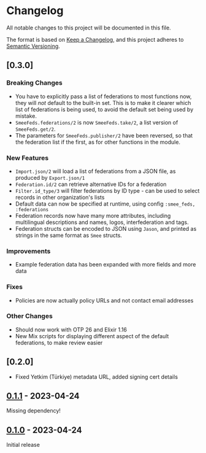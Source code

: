 # Changelog
All notable changes to this project will be documented in this file.

The format is based on [Keep a Changelog](https://keepachangelog.com/en/1.0.0/),
and this project adheres to [Semantic Versioning](https://semver.org/spec/v2.0.0.html).

## [0.3.0] 

### Breaking Changes
- You have to explicitly pass a list of federations to most functions now, they will *not* default to the built-in set.
  This is to make it clearer which list of federations is being used, to avoid the default set being used by mistake.
- `SmeeFeds.federations/2` is now `SmeeFeds.take/2`, a list version of `SmeeFeds.get/2`.
- The parameters for `SmeeFeds.publisher/2` have been reversed, so that the federation list if the first, as for other
  functions in the module.

### New Features
- `Import.json/2` will load a list of federations from a JSON file, as produced by `Export.json/1`
- `Federation.id/2` can retrieve alternative IDs for a federation
- `Filter.id_type/3` will filter federations by ID type - can be used to select records in other organization's lists
- Default data can now be specified at runtime, using config `:smee_feds, :federations`
- Federation records now have many more attributes, including multilingual descriptions and names, logos, interfederation
  and tags.
- Federation structs can be encoded to JSON using `Jason`, and printed as strings in the same format as `Smee`
  structs.

### Improvements
- Example federation data has been expanded with more fields and more data

### Fixes
- Policies are now actually policy URLs and not contact email addresses

### Other Changes
- Should now work with OTP 26 and Elixir 1.16
- New Mix scripts for displaying different aspect of the default federations, to make review easier 

## [0.2.0]

- Fixed Yetkim (Türkiye) metadata URL, added signing cert details

## [0.1.1] - 2023-04-24
Missing dependency!

## [0.1.0] - 2023-04-24
Initial release

[0.1.1]: https://github.com/Digital-Identity-Labs/smee/compare/0.1.0...0.1.1
[0.1.0]: https://github.com/Digital-Identity-Labs/smee_feds/compare/releases/tag/0.1.0
